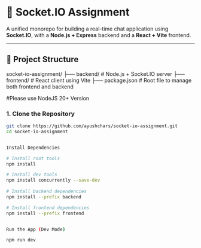 # 🚀 Socket.IO Assignment

A unified monorepo for building a real-time chat application using **Socket.IO**, with a **Node.js + Express** backend and a **React + Vite** frontend.

---

## 📁 Project Structure

socket-io-assignment/
├── backend/ # Node.js + Socket.IO server
├── frontend/ # React client using Vite
├── package.json # Root file to manage both frontend and backend

#Please use NodeJS 20+ Version 

### 1. Clone the Repository

```bash
git clone https://github.com/ayushchars/socket-io-assignment.git
cd socket-io-assignment


Install Dependencies

# Install root tools 
npm install

# Install dev tools
npm install concurrently --save-dev
 
# Install backend dependencies
npm install --prefix backend

# Install frontend dependencies
npm install --prefix frontend


Run the App (Dev Mode)

npm run dev
